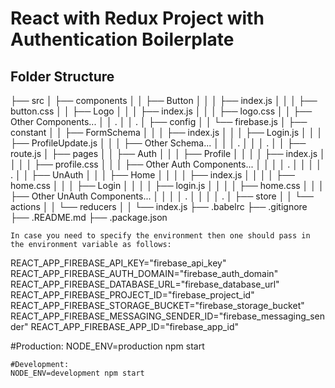 # React with Redux Project with Authentication Boilerplate

## Folder Structure

├── src
│ ├── components
│ │ ├── Button
│ │ │ ├── index.js
│ │ │ ├── button.css
│ │ ├── Logo
│ │ │ ├── index.js
│ │ │ ├── logo.css
│ │ ├── Other Components...
│ │ .
│ │ .
│ ├── config
│ │ └── firebase.js
│ ├── constant
│ │ ├── FormSchema
│ │ │ ├── index.js
│ │ │ ├── Login.js
│ │ │ ├── ProfileUpdate.js
│ │ │ ├── Other Schema...
│ │ │ .
│ │ │ .
│ │ ├── route.js
│ ├── pages
│ │ ├── Auth
│ │ │ ├── Profile
│ │ │ │ ├── index.js
│ │ │ │ ├── profile.css
│ │ │ ├── Other Auth Components...
│ │ │ │ .
│ │ │ │ .
│ │ ├── UnAuth
│ │ │ ├── Home
│ │ │ │ ├── index.js
│ │ │ │ ├── home.css
│ │ │ ├── Login
│ │ │ │ ├── login.js
│ │ │ │ ├── home.css
│ │ │ ├── Other UnAuth Components...
│ │ │ │ .
│ │ │ │ .
│ ├── store
│ │ └── actions
│ │ └── reducers
│ │ └── index.js
├── .babelrc
├── .gitignore
├── .README.md
├── .package.json

```
In case you need to specify the environment then one should pass in the environment variable as follows:
```

REACT_APP_FIREBASE_API_KEY="firebase_api_key"
REACT_APP_FIREBASE_AUTH_DOMAIN="firebase_auth_domain"
REACT_APP_FIREBASE_DATABASE_URL="firebase_database_url"
REACT_APP_FIREBASE_PROJECT_ID="firebase_project_id"
REACT_APP_FIREBASE_STORAGE_BUCKET="firebase_storage_bucket"
REACT_APP_FIREBASE_MESSAGING_SENDER_ID="firebase_messaging_sender"
REACT_APP_FIREBASE_APP_ID="firebase_app_id"

#Production:
NODE_ENV=production npm start

```
#Development:
NODE_ENV=development npm start
```
